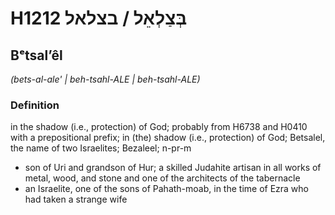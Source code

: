 # H1212 בְּצַלְאֵל / בצלאל

## Bᵉtsalʼêl

_(bets-al-ale' | beh-tsahl-ALE | beh-tsahl-ALE)_

### Definition

in the shadow (i.e., protection) of God; probably from H6738 and H0410 with a prepositional prefix; in (the) shadow (i.e., protection) of God; Betsalel, the name of two Israelites; Bezaleel; n-pr-m

- son of Uri and grandson of Hur; a skilled Judahite artisan in all works of metal, wood, and stone and one of the architects of the tabernacle
- an Israelite, one of the sons of Pahath-moab, in the time of Ezra who had taken a strange wife
